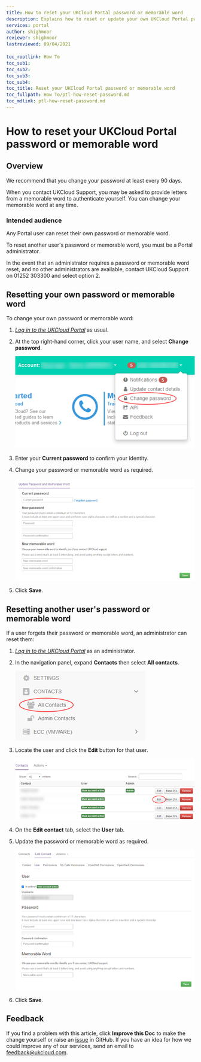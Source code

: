 ```yaml
---
title: How to reset your UKCloud Portal password or memorable word
description: Explains how to reset or update your own UKCloud Portal password or memorable word or another user's
services: portal
author: shighmoor
reviewer: shighmoor
lastreviewed: 09/04/2021

toc_rootlink: How To
toc_sub1:
toc_sub2:
toc_sub3:
toc_sub4:
toc_title: Reset your UKCloud Portal password or memorable word
toc_fullpath: How To/ptl-how-reset-password.md
toc_mdlink: ptl-how-reset-password.md
---
```


# How to reset your UKCloud Portal password or memorable word

## Overview

We recommend that you change your password at least every 90 days.

When you contact UKCloud Support, you may be asked to provide letters from a memorable word to authenticate yourself. You can change your memorable word at any time.

### Intended audience

Any Portal user can reset their own password or memorable word.

To reset another user's password or memorable word, you must be a Portal administrator.

In the event that an administrator requires a password or memorable word reset, and no other administrators are available, contact UKCloud Support on 01252 303300 and select option 2.

## Resetting your own password or memorable word

To change your own password or memorable word:

1. [*Log in to the UKCloud Portal*](ptl-gs.md#logging-in-to-the-ukcloud-portal) as usual.

2. At the top right-hand corner, click your user name, and select **Change password**.

   ![Change password menu option](images/ptl-mnu-change-password.png)

3. Enter your **Current password** to confirm your identity.

4. Change your password or memorable word as required.

   ![Update Password and Memorable Word](images/ptl-update-password.png)

5. Click **Save**.

## Resetting another user's password or memorable word

If a user forgets their password or memorable word, an administrator can reset them:

1. [*Log in to the UKCloud Portal*](ptl-gs.md#logging-in-to-the-ukcloud-portal) as an administrator.

2. In the navigation panel, expand **Contacts** then select **All contacts**.

   ![All contacts menu option](images/ptl-mnu-all-contacts.png)

3. Locate the user and click the **Edit** button for that user.

   ![Edit contact button](images/ptl-contact-btn-edit.png)

4. On the **Edit contact** tab, select the **User** tab.

5. Update the password or memorable word as required.

   ![Edit user](images/ptl-update-user-password.png)

6. Click **Save**.

## Feedback

If you find a problem with this article, click **Improve this Doc** to make the change yourself or raise an [issue](https://github.com/UKCloud/documentation/issues) in GitHub. If you have an idea for how we could improve any of our services, send an email to <feedback@ukcloud.com>.
